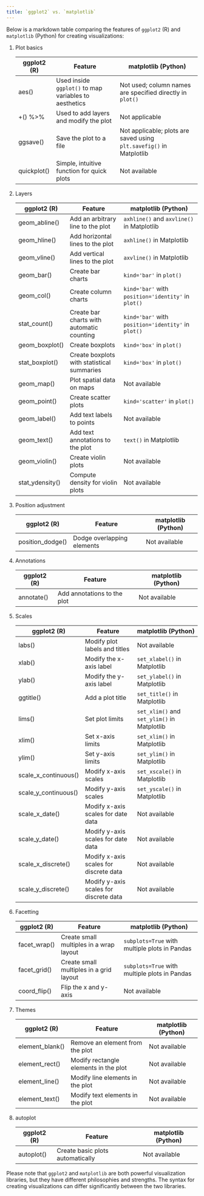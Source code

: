 ```yaml
---
title: `ggplot2` vs. `matplotlib`
---
```


Below is a markdown table comparing the features of `ggplot2` (R) and `matplotlib` (Python) for creating visualizations:

1. Plot basics

    | ggplot2 (R)                   |      Feature                                   | matplotlib (Python)                                |
    |---------------------------|---------------------------------------------------|----------------------------------------------------|
    | aes()                 | Used inside `ggplot()` to map variables to aesthetics | Not used; column names are specified directly in `plot()` |
    | +(<gg>) %>%           | Used to add layers and modify the plot            | Not applicable                                     |
    | ggsave()              | Save the plot to a file                           | Not applicable; plots are saved using `plt.savefig()` in Matplotlib |
    | quickplot()           | Simple, intuitive function for quick plots        | Not available                                      |

2. Layers

    | ggplot2 (R)           |      Feature                                      | matplotlib (Python)                               |
    |-----------------------|---------------------------------------------------|---------------------------------------------------|
    | geom_abline()         | Add an arbitrary line to the plot                 | `axhline()` and `axvline()` in Matplotlib         |
    | geom_hline()          | Add horizontal lines to the plot                  | `axhline()` in Matplotlib                         |
    | geom_vline()          | Add vertical lines to the plot                    | `axvline()` in Matplotlib                         |
    | geom_bar()            | Create bar charts                                 | `kind='bar'` in `plot()`                          |
    | geom_col()            | Create column charts                              | `kind='bar'` with `position='identity'` in `plot()`|
    | stat_count()          | Create bar charts with automatic counting         | `kind='bar'` with `position='identity'` in `plot()`|
    | geom_boxplot()        | Create boxplots                                   | `kind='box'` in `plot()`                          |
    | stat_boxplot()        | Create boxplots with statistical summaries        | `kind='box'` in `plot()`                          |
    | geom_map()            | Plot spatial data on maps                         | Not available                                      |
    | geom_point()          | Create scatter plots                              | `kind='scatter'` in `plot()`                      |
    | geom_label()          | Add text labels to points                         | Not available                                      |
    | geom_text()           | Add text annotations to the plot                  | `text()` in Matplotlib                            |
    | geom_violin()         | Create violin plots                               | Not available                                      |
    | stat_ydensity()       | Compute density for violin plots                  | Not available                                      |

3. Position adjustment    
    
    | ggplot2 (R)           |      Feature                                      | matplotlib (Python)                               |
    |-----------------------|---------------------------------------------------|---------------------------------------------------|
    | position_dodge()      | Dodge overlapping elements                        | Not available                                      |
    
4. Annotations

    | ggplot2 (R)           |      Feature                                      | matplotlib (Python)                               |
    |-----------------------|---------------------------------------------------|---------------------------------------------------|
    | annotate()            | Add annotations to the plot                       | Not available                                     |

5. Scales

    | ggplot2 (R)           |      Feature                                      | matplotlib (Python)                               |
    |-----------------------|---------------------------------------------------|---------------------------------------------------|
    | labs()                | Modify plot labels and titles                     | Not available                                     |
    | xlab()                | Modify the x-axis label                           | `set_xlabel()` in Matplotlib                      |
    | ylab()                | Modify the y-axis label                           | `set_ylabel()` in Matplotlib                      |
    | ggtitle()             | Add a plot title                                  | `set_title()` in Matplotlib                       |
    | lims()                | Set plot limits                                   | `set_xlim()` and `set_ylim()` in Matplotlib       |
    | xlim()                | Set x-axis limits                                 | `set_xlim()` in Matplotlib                        |
    | ylim()                | Set y-axis limits                                 | `set_ylim()` in Matplotlib                        |
    | scale_x_continuous()  | Modify x-axis scales                              | `set_xscale()` in Matplotlib                      |
    | scale_y_continuous()  | Modify y-axis scales                              | `set_yscale()` in Matplotlib                      |
    | scale_x_date()        | Modify x-axis scales for date data                | Not available                                      |
    | scale_y_date()        | Modify y-axis scales for date data                | Not available                                      |
    | scale_x_discrete()    | Modify x-axis scales for discrete data            | Not available                                      |
    | scale_y_discrete()    | Modify y-axis scales for discrete data            | Not available                                      |

6. Facetting

    | ggplot2 (R)           |      Feature                                      | matplotlib (Python)                               |
    |-----------------------|---------------------------------------------------|---------------------------------------------------|  
    | facet_wrap()          | Create small multiples in a wrap layout           | `subplots=True` with multiple plots in Pandas     |
    | facet_grid()          | Create small multiples in a grid layout           | `subplots=True` with multiple plots in Pandas     |
    | coord_flip()          | Flip the x and y-axis                            | Not available                                      |

7. Themes

    | ggplot2 (R)           |      Feature                                      | matplotlib (Python)                               |
    |-----------------------|---------------------------------------------------|---------------------------------------------------|  
    | element_blank()       | Remove an element from the plot                   | Not available                                      |
    | element_rect()        | Modify rectangle elements in the plot             | Not available                                      |
    | element_line()        | Modify line elements in the plot                  | Not available                                      |
    | element_text()        | Modify text elements in the plot                  | Not available                                      |

8. autoplot

    | ggplot2 (R)           |      Feature                                      | matplotlib (Python)                               |
    |-----------------------|---------------------------------------------------|---------------------------------------------------|  
    | autoplot()            | Create basic plots automatically                 | Not available                                      |

Please note that `ggplot2` and `matplotlib` are both powerful visualization libraries, but they have different philosophies and strengths. The syntax for creating visualizations can differ significantly between the two libraries.